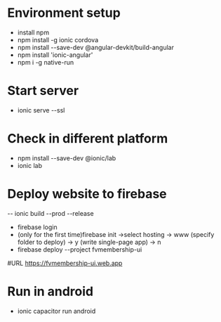 # Environment setup
- install npm
- npm install -g ionic cordova
- npm install --save-dev @angular-devkit/build-angular
- npm install 'ionic-angular'
- npm i -g native-run

# Start server
- ionic serve --ssl

# Check in different platform
- npm install --save-dev @ionic/lab
- ionic lab

# Deploy website to firebase
-- ionic build --prod --release
- firebase login
- (only for the first time)firebase init ->select hosting -> www (specify folder to deploy) -> y (write single-page app) -> n
- firebase deploy --project fvmembership-ui

#URL 
https://fvmembership-ui.web.app

# Run in android
- ionic capacitor run android 
